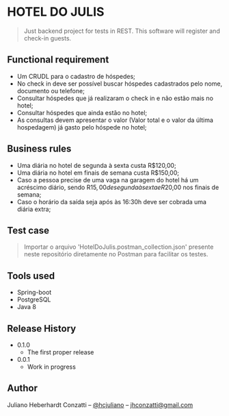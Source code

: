 
# HOTEL DO JULIS
> Just backend project for tests in REST. This software will register and check-in guests.

## Functional requirement 

* Um CRUDL para o cadastro de hóspedes;
* No check in deve ser possível buscar hóspedes cadastrados pelo nome, documento ou telefone;
* Consultar hóspedes que já realizaram o check in e não estão mais no hotel;
* Consultar hóspedes que ainda estão no hotel;
* As consultas devem apresentar o valor (Valor total e o valor da última hospedagem) já gasto pelo hóspede no hotel;

## Business rules

* Uma diária no hotel de segunda à sexta custa R$120,00;
* Uma diária no hotel em finais de semana custa R$150,00;
* Caso a pessoa precise de uma vaga na garagem do hotel há um acréscimo diário, sendo R$15,00 de segunda à sexta e R$20,00 nos finais de semana;
* Caso o horário da saída seja após às 16:30h deve ser cobrada uma diária extra;

## Test case

> Importar o arquivo 'HotelDoJulis.postman_collection.json' presente neste repositório diretamente no Postman para facilitar os testes.

## Tools used

* Spring-boot
* PostgreSQL
* Java 8

## Release History

* 0.1.0
    * The first proper release
* 0.0.1
    * Work in progress

## Author

Juliano Heberhardt Conzatti – [@hcjuliano](https://www.instagram.com/hcjuliano) – jhconzatti@gmail.com
